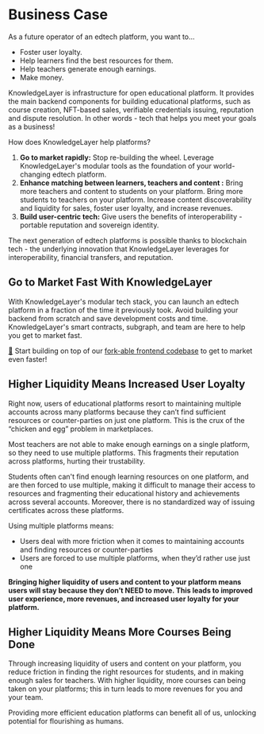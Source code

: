 # Business Case

As a future operator of an edtech platform, you want to…

* Foster user loyalty.
* Help learners find the best resources for them.
* Help teachers generate enough earnings.
* Make money.

KnowledgeLayer is infrastructure for open educational platform. It provides the main backend components for building educational platforms, such as course creation, NFT-based sales, verifiable credentials issuing, reputation and dispute resolution. In other words - tech that helps you meet your goals as a business!&#x20;

How does KnowledgeLayer help platforms?

1. **Go to market rapidly:** Stop re-building the wheel. Leverage KnowledgeLayer's modular tools as the foundation of your world-changing edtech platform.
2. **Enhance matching between learners, teachers and content :** Bring more teachers and content to students on your platform. Bring more students to teachers on your platform. Increase content discoverability and liquidity for sales, foster user loyalty, and increase revenues.
3. **Build user-centric tech:** Give users the benefits of interoperability - portable reputation and sovereign identity.

The next generation of edtech platforms is possible thanks to blockchain tech - the underlying innovation that KnowledgeLayer leverages for interoperability, financial transfers, and reputation.

## Go to Market Fast With KnowledgeLayer

With KnowledgeLayer's modular tech stack, you can launch an edtech platform in a fraction of the time it previously took. Avoid building your backend from scratch and save development costs and time. KnowledgeLayer's smart contracts, subgraph, and team are here to help you get to market fast.

[🚀](https://emojipedia.org/rocket/) Start building on top of our [fork-able frontend codebase](https://github.com/mattiapomelli/uknow) to get to market even faster!

## Higher Liquidity Means Increased User Loyalty

Right now, users of educational platforms resort to maintaining multiple accounts across many platforms because they can’t find sufficient resources or counter-parties on just one platform. This is the crux of the “chicken and egg” problem in marketplaces.

Most teachers are not able to make enough earnings on a single platform, so they need to use multiple platforms. This fragments their reputation across platforms, hurting their trustability.

Students often can't find enough learning resources on one platform, and are then forced to use multiple, making it difficult to manage their access to resources and fragmenting their educational history and achievements across several accounts. Moreover, there is no standardized way of issuing certificates across these platforms.

Using multiple platforms means:

* Users deal with more friction when it comes to maintaining accounts and finding resources or counter-parties
* Users are forced to use multiple platforms, when they’d rather use just one

**Bringing higher liquidity of users and content to your platform means users will stay because they don’t NEED to move. This leads to improved user experience, more revenues, and increased user loyalty for your platform.**

## Higher Liquidity Means More Courses Being Done

Through increasing liquidity of users and content on your platform, you reduce friction in finding the right resources for students, and in making enough sales for teachers. With higher liquidity, more courses can being taken on your platforms; this in turn leads to more revenues for you and your team.

Providing more efficient education platforms can benefit all of us, unlocking potential for flourishing as humans.

